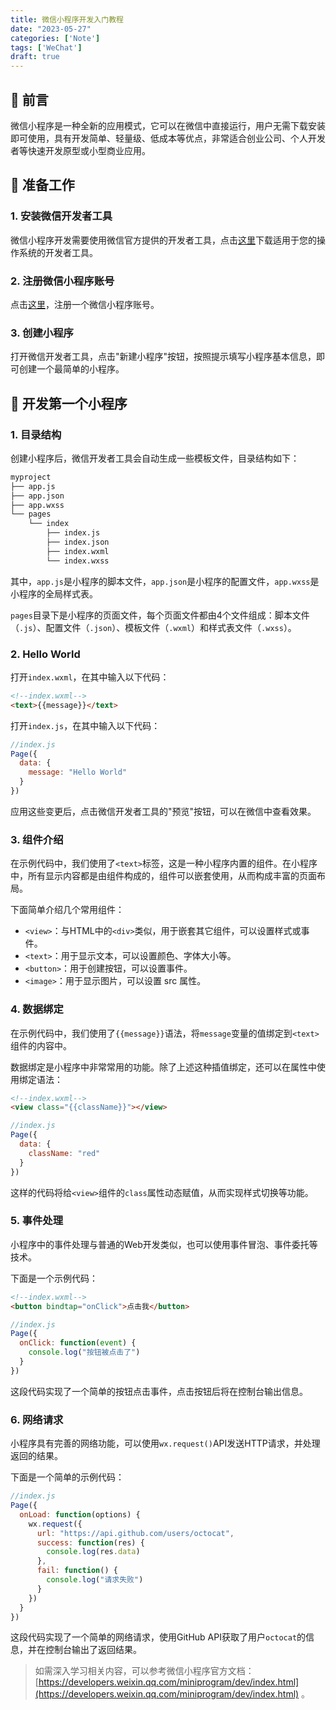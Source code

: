 ```yaml
---
title: 微信小程序开发入门教程
date: "2023-05-27"
categories: ['Note']
tags: ['WeChat']
draft: true
--- 
```


## 🚀 前言

微信小程序是一种全新的应用模式，它可以在微信中直接运行，用户无需下载安装即可使用，具有开发简单、轻量级、低成本等优点，非常适合创业公司、个人开发者等快速开发原型或小型商业应用。


## 🔧 准备工作

### 1. 安装微信开发者工具

微信小程序开发需要使用微信官方提供的开发者工具，点击[这里](https://developers.weixin.qq.com/miniprogram/dev/devtools/download.html)下载适用于您的操作系统的开发者工具。

### 2. 注册微信小程序账号

点击[这里](https://mp.weixin.qq.com/cgi-bin/registermidpage?action=index&lang=zh_CN)，注册一个微信小程序账号。

### 3. 创建小程序

打开微信开发者工具，点击"新建小程序"按钮，按照提示填写小程序基本信息，即可创建一个最简单的小程序。

## 🚀 开发第一个小程序

### 1. 目录结构

创建小程序后，微信开发者工具会自动生成一些模板文件，目录结构如下：

```bash
myproject
├── app.js
├── app.json
├── app.wxss
└── pages
    └── index
        ├── index.js
        ├── index.json
        ├── index.wxml
        └── index.wxss
```

其中，`app.js`是小程序的脚本文件，`app.json`是小程序的配置文件，`app.wxss`是小程序的全局样式表。

`pages`目录下是小程序的页面文件，每个页面文件都由4个文件组成：脚本文件（`.js`）、配置文件（`.json`）、模板文件（`.wxml`）和样式表文件（`.wxss`）。

### 2. Hello World

打开`index.wxml`，在其中输入以下代码：

```html
<!--index.wxml-->
<text>{{message}}</text>
```

打开`index.js`，在其中输入以下代码：

```javascript
//index.js
Page({
  data: {
    message: "Hello World"
  }
})
```

应用这些变更后，点击微信开发者工具的"预览"按钮，可以在微信中查看效果。

### 3. 组件介绍

在示例代码中，我们使用了`<text>`标签，这是一种小程序内置的组件。在小程序中，所有显示内容都是由组件构成的，组件可以嵌套使用，从而构成丰富的页面布局。

下面简单介绍几个常用组件：

- `<view>`：与HTML中的`<div>`类似，用于嵌套其它组件，可以设置样式或事件。
- `<text>`：用于显示文本，可以设置颜色、字体大小等。
- `<button>`：用于创建按钮，可以设置事件。
- `<image>`：用于显示图片，可以设置 src 属性。

### 4. 数据绑定

在示例代码中，我们使用了`{{message}}`语法，将`message`变量的值绑定到`<text>`组件的内容中。

数据绑定是小程序中非常常用的功能。除了上述这种插值绑定，还可以在属性中使用绑定语法：

```html
<!--index.wxml-->
<view class="{{className}}"></view>
```

```javascript
//index.js
Page({
  data: {
    className: "red"
  }
})
```

这样的代码将给`<view>`组件的`class`属性动态赋值，从而实现样式切换等功能。

### 5. 事件处理

小程序中的事件处理与普通的Web开发类似，也可以使用事件冒泡、事件委托等技术。

下面是一个示例代码：

```html
<!--index.wxml-->
<button bindtap="onClick">点击我</button>
```

```javascript
//index.js
Page({
  onClick: function(event) {
    console.log("按钮被点击了")
  }
})
```

这段代码实现了一个简单的按钮点击事件，点击按钮后将在控制台输出信息。

### 6. 网络请求

小程序具有完善的网络功能，可以使用`wx.request()`API发送HTTP请求，并处理返回的结果。

下面是一个简单的示例代码：

```javascript
//index.js
Page({
  onLoad: function(options) {
    wx.request({
      url: "https://api.github.com/users/octocat",
      success: function(res) {
        console.log(res.data)
      },
      fail: function() {
        console.log("请求失败")
      }
    })
  }
})
```

这段代码实现了一个简单的网络请求，使用GitHub API获取了用户`octocat`的信息，并在控制台输出了返回结果。


> 如需深入学习相关内容，可以参考微信小程序官方文档：[https://developers.weixin.qq.com/miniprogram/dev/index.html](https://developers.weixin.qq.com/miniprogram/dev/index.html) 。
